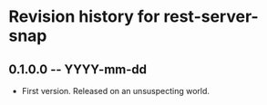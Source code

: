 # Revision history for rest-server-snap

## 0.1.0.0 -- YYYY-mm-dd

* First version. Released on an unsuspecting world.
